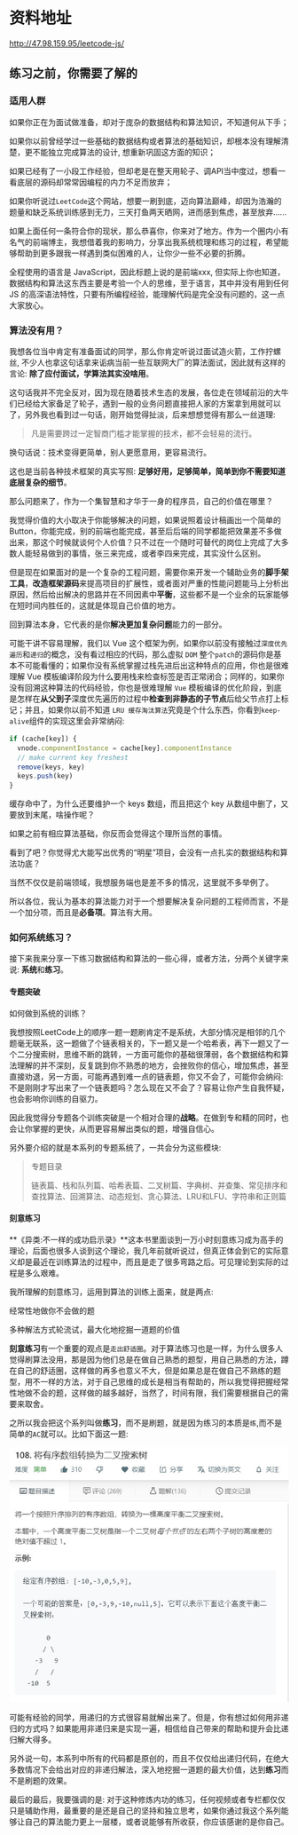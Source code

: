 # 资料地址
http://47.98.159.95/leetcode-js/

## 练习之前，你需要了解的
### 适用人群
如果你正在为面试做准备，却对于庞杂的数据结构和算法知识，不知道何从下手；

如果你以前曾经学过一些基础的数据结构或者算法的基础知识，却根本没有理解清楚，更不能独立完成算法的设计, 想重新巩固这方面的知识；

如果已经有了一小段工作经验，但却老是在整天用轮子、调API当中度过，想看一看底层的源码却常常因编程的内力不足而放弃；

如果你听说过`LeetCode`这个网站，想要一刷到底，迈向算法巅峰，却因为浩瀚的题量和缺乏系统训练感到无力，三天打鱼两天晒网，进而感到焦虑，甚至放弃......

如果上面任何一条符合你的现状，那么恭喜你，你来对了地方。作为一个圈内小有名气的前端博主，我想借着我的影响力，分享出我系统梳理和练习的过程，希望能够帮助到更多跟我一样遇到类似困难的人，让你少一些不必要的折腾。

全程使用的语言是 JavaScript，因此标题上说的是前端xxx, 但实际上你也知道，数据结构和算法这东西主要是考验一个人的思维，至于语言，其中并没有用到任何 JS 的高深语法特性，只要有所编程经验，能理解代码是完全没有问题的，这一点大家放心。

### 算法没有用？
我想各位当中肯定有准备面试的同学，那么你肯定听说过面试造火箭，工作拧螺丝, 不少人也拿这句话拿来诟病当前一些互联网大厂的算法面试，因此就有这样的言论: **除了应付面试，学算法其实没啥用**。

这句话我并不完全反对，因为现在随着技术生态的发展，各位走在领域前沿的大牛们已经给大家备足了轮子，遇到一般的业务问题直接把人家的方案拿到用就可以了，另外我也看到过一句话，刚开始觉得扯淡，后来想想觉得有那么一丝道理:

>凡是需要跨过一定智商门槛才能掌握的技术，都不会轻易的流行。

换句话说：技术变得更简单，别人更愿意用，更容易流行。

这也是当前各种技术框架的真实写照: **足够好用，足够简单，简单到你不需要知道底层复杂的细节**。

那么问题来了，作为一个集智慧和才华于一身的程序员，自己的价值在哪里？

我觉得价值的大小取决于你能够解决的问题，如果说照着设计稿画出一个简单的 Button，你能完成，别的前端也能完成，甚至后后端的同学都能把效果差不多做出来，那这个时候就谈何个人价值？只不过在一个随时可替代的岗位上完成了大多数人能轻易做到的事情，张三来完成，或者李四来完成，其实没什么区别。

但是现在如果面对的是一个复杂的工程问题，需要你来开发一个辅助业务的**脚手架工具**，**改造框架源码**来提高项目的扩展性，或者面对严重的性能问题能马上分析出原因，然后给出解决的思路并在不同因素中**平衡**，这些都不是一个业余的玩家能够在短时间内胜任的，这就是体现自己价值的地方。

回到算法本身，它代表的是你**解决更加复杂问题**能力的一部分。

可能干讲不容易理解，我们以 Vue 这个框架为例，如果你以前没有接触过`深度优先遍历`和`递归`的概念，没有看过相应的代码，那么虚拟 `DOM` 整个`patch`的源码你是基本不可能看懂的；如果你没有系统掌握过栈先进后出这种特点的应用，你也是很难理解 Vue 模板编译阶段为什么要用栈来检查标签是否正常闭合；同样的，如果你没有回溯这种算法的代码经验，你也是很难理解 `Vue` 模板编译的优化阶段，到底是怎样在**从父到子**深度优先遍历的过程中**检查到非静态的子节点**后给父节点打上标记；并且，如果你以前不知道 `LRU 缓存淘汰算法`究竟是个什么东西，你看到`keep-alive`组件的实现这里会非常纳闷:
```js
if (cache[key]) {
  vnode.componentInstance = cache[key].componentInstance
  // make current key freshest
  remove(keys, key)
  keys.push(key)
}
```
缓存命中了，为什么还要维护一个 keys 数组，而且把这个 key 从数组中删了，又要放到末尾，啥操作呢？

如果之前有相应算法基础，你反而会觉得这个理所当然的事情。

看到了吧？你觉得尤大能写出优秀的“明星”项目，会没有一点扎实的数据结构和算法功底？

当然不仅仅是前端领域，我想服务端也是差不多的情况，这里就不多举例了。

所以各位，我认为基本的算法能力对于一个想要解决复杂问题的工程师而言，不是一个加分项，而且是**必备项**。算法有大用。

### 如何系统练习？
接下来我来分享一下练习数据结构和算法的一些心得，或者方法，分两个关键字来说: **系统**和**练习**。

#### 专题突破
如何做到系统的训练？

我想按照LeetCode上的顺序一题一题刷肯定不是系统，大部分情况是相邻的几个题毫无联系，这一题做了个链表相关的，下一题又是一个哈希表，再下一题又了一个二分搜索树，思维不断的跳转，一方面可能你的基础很薄弱，各个数据结构和算法理解的并不深刻，反复跳到你不熟悉的地方，会挫败你的信心，增加焦虑，甚至直接劝退，另一方面，可能再遇到难一点的链表题，你又不会了，可能你会纳闷: 不是刚刚才写出来了一个链表题吗？怎么现在又不会了？容易让你产生自我怀疑，也会影响你训练的自驱力。

因此我觉得分专题各个训练突破是一个相对合理的**战略**。在做到专和精的同时，也会让你掌握的更快，从而更容易解出类似的题，增强自信心。

另外要介绍的就是本系列的专题系统了，一共会分为这些模块:

>专题目录
>
>链表篇、栈和队列篇、哈希表篇、二叉树篇、字典树、并查集、常见排序和查找算法、回溯算法、动态规划、贪心算法、LRU和LFU、字符串和正则篇

#### 刻意练习
**《异类:不一样的成功启示录》**这本书里面谈到一万小时刻意练习成为高手的理论，后面也很多人谈到这个理论，我几年前就听说过，但真正体会到它的实际意义却是最近在训练算法的过程中，而且是走了很多弯路之后。可见理论到实际的过程是多么艰难。

我所理解的刻意练习，运用到算法的训练上面来，就是两点:

经常性地做你不会做的题

多种解法方式轮流试，最大化地挖掘一道题的价值

**刻意练习**有一个重要的观点是`走出舒适圈`。对于算法练习也是一样，为什么很多人觉得刷算法没用，那是因为他们总是在做自己熟悉的题型，用自己熟悉的方法，蹲在自己的舒适圈，这样做的再多也意义不大，但是如果总是在做自己不熟练的题型，用不一样的方法，对于自己思维的成长是相当有帮助的，所以我觉得把握经常性地做不会的题，这样做的越多越好，当然了，时间有限，我们需要根据自己的需要来取舍。

之所以我会把这个系列叫做**练习**，而不是刷题，就是因为练习的本质是`练`,而不是简单的`AC`就可以。比如下面这一题:


![](./images/example.jpg)

可能有经验的同学，用递归的方式很容易就解出来了。但是，你有想过如何用非递归的方式吗？如果能用非递归来是实现一遍，相信给自己带来的帮助和提升会比递归解大得多。


另外说一句，本系列中所有的代码都是原创的，而且不仅仅给出递归代码，在绝大多数情况下会给出对应的非递归解法，深入地挖掘一道题的最大价值，达到**练习**而不是刷题的效果。

最后的最后，我要强调的是: 对于这种修炼内功的练习，任何视频或者专栏都仅仅只是辅助作用，最重要的是还是自己的坚持和独立思考，如果你通过我这个系列能够让自己的算法能力更上一层楼，或者说能够有所收获，你应该感谢的是你自己。

